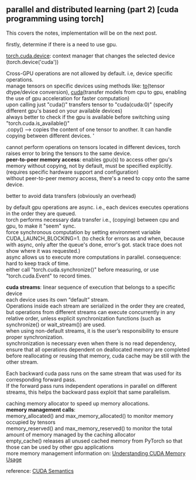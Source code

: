 ## parallel and distributed learning (part 2) [cuda programming using torch]

This covers the notes, implementation will be on the next post.

firstly, determine if there is a need to use gpu.

[torch.cuda.device](https://pytorch.org/docs/stable/generated/torch.cuda.device.html#torch.cuda.device): context manager that changes the selected device (torch.device('cuda'))  

Cross-GPU operations are not allowed by default. i.e, device specific operations.  
manage tensors on specific devices using methods like: [to](https://pytorch.org/docs/stable/generated/torch.Tensor.to.html)(tensor dtype/device conversion), [cuda](https://pytorch.org/docs/stable/cuda.html)(transfer models from cpu to gpu, enabling the use of gpu acceleration for faster computation)  
upon calling just "cuda()" transfers tensor to "cuda(cuda:0)" (specify different gpu's based on your available devices)  
always better to check if the gpu is available before switching using "torch.cuda.is_available()"  
.copy() --> copies the content of one tensor to another. It can handle copying between different devices.  '

cannot perform operations on tensors located in different devices, torch raises error to bring the tensors to the same device.  
**peer-to-peer memory access**: enables gpu(s) to access other gpu's memory without copying, not by default, must be specified explicitly. (requires specific hardware support and configuration)  
without peer-to-peer memory access, there's a need to copy onto the same device.  

better to avoid data transfers (obviously an overhead)  

by default gpu operations are async. i.e., each devices executes operations in the order they are queued.  
torch performs necessary data transfer i.e., (copying) between cpu and gpu, to make it "seem" sync.  
force synchronous computation by setting environment variable CUDA_LAUNCH_BLOCKING=1. (to check for errors as and when, because with async, only after the queue's done, error's got. stack trace does not show where it was requested.)  
async allows us to execute more computations in parallel. consequence: hard to keep track of time.  
either call "torch.cuda.synchronize()" before measuring, or use "torch.cuda.Event" to record times.  

**cuda streams**: linear sequence of execution that belongs to a specific device  
each device uses its own “default” stream.  
Operations inside each stream are serialized in the order they are created, but operations from different streams can execute concurrently in any relative order, unless explicit synchronization functions (such as synchronize() or wait_stream()) are used.  
when using non-default streams, it is the user’s responsibility to ensure proper synchronization.  
synchronization is necessary even when there is no read dependency, ensure that all operations dependent on deallocated memory are completed before reallocating or reusing that memory, cuda cache may be still with the other stream.  

Each backward cuda pass runs on the same stream that was used for its corresponding forward pass.  
If the forward pass runs independent operations in parallel on different streams, this helps the backward pass exploit that same parallelism.

caching memory allocator to speed up memory allocations.  
**memory management calls**:  
memory_allocated() and max_memory_allocated() to monitor memory occupied by tensors  
memory_reserved() and max_memory_reserved() to monitor the total amount of memory managed by the caching allocator  
empty_cache() releases all unused cached memory from PyTorch so that those can be used by other gpu applications  
more memory management information on: [Understanding CUDA Memory Usage](https://pytorch.org/docs/stable/torch_cuda_memory.html#torch-cuda-memory)    

reference: [CUDA Semantics](https://pytorch.org/docs/stable/notes/cuda.html#)
